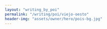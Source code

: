 ```yaml
---
layout: "writing_by_poi"
permalink: "/writing/poi/viejo-oesto"
header-img: "assets/owner/hero/pois-bg.jpg"
---
```

